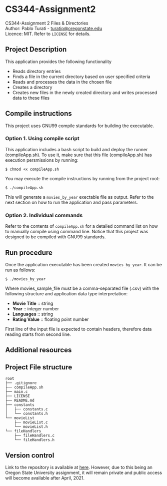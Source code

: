 # CS344-Assignment2
CS344-Assignment 2 Files & Directories\
Author: Pablo Turati - turatip@oregonstate.edu\
Licence: MIT. Refer to `LICENSE` for details.

## Project Description

This application provides the following functionality

- Reads directory entries
- Finds a file in the current directory based on user specified criteria
- Reads and processes the data in the chosen file
- Creates a directory
- Creates new files in the newly created directory and writes processed data to these files

## Compile instructions

This project uses GNU99 compile standards for building the executable.

### Option 1.  Using compile script

This application includes a bash script to build and deploy the runner (compileApp.sh).  To use it, make sure that this file (compileApp.sh) has execution persmissions by running:

`$ chmod +x compileApp.sh`

You may execute the compile instructions by running from the project root:

`$ ./compileApp.sh`

This will generate a `movies_by_year` exectable file as output. Refer to the next section on how to run the application and pass parameters.

### Option 2.  Individual commands

Refer to the contents of `compileApp.sh` for a detailed command list on how to manually compile using command line.  Notice that this project was designed to be compiled with GNU99 standards.

## Run procedure

Once the application executable has been created `movies_by_year`. It can be run as follows:

`$ ./movies_by_year`

Where movies_sample_file must be a comma-separated file (.csv) with the following structure and application data type interpretation:

 - **Movie Title** :: string
 - **Year** :: integer number
 - **Languages** :: string 
 - **Rating Value** :: floating point number

First line of the input file is expected to contain headers, therefore data reading starts from second line.

## Additional resources

## Project File structure
```
root
├── .gitignore
├── compileApp.sh
├── main.c
├── LICENSE
├── README.md
├── constants
│   ├── constants.c
│   └── constants.h
└── movieList
    ├── movieList.c
    └── movieList.h
└── fileHandlers
    ├── fileHandlers.c
    └── fileHandlers.h
```

## Version control

 Link to the repository is available at [here](https://github.com/pabloturati/CS344-Assignment2).  However, due to this being an Oregon State University assignment, it will remain private and public access will become available after April, 2021.